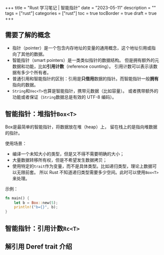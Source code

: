 +++
title = "Rust 学习笔记 | 智能指针"
date = "2023-05-11"
description = ""
tags = ["rust"]
categories = ["rust"]
toc = true
tocBorder = true
draft = true
+++

## 需要了解的概念

- 指针（pointer）是一个包含内存地址的变量的通用概念，这个地址引用或指向了其他的数据。
- 智能指针（smart pointers）是一类类似指针的数据结构。
  但是拥有额外的元数据和功能，比如**引用计数**（reference counting）。
  引用计数可以表示该数据有多少个所有者。
- 普通引用和智能指针的区别：引用是**只借用**数据的指针。而智能指针一般**拥有**指向的数据。
- `String`和`Vec<T>`也算是智能指针，携带元数据（比如容量）。
  或者携带额外的功能或者保证（`String`数据总是有效的 UTF-8 编码）。

## 智能指针：堆指针`Box<T>`

Box<T>是最简单的智能指针，将数据放在堆（heap）上，
留在栈上的是指向堆数据的指针。

使用场景：
- 编译一个未知大小的类型，但是又不得不需要明确的大小；
- 大量数据转移所有权，但是不希望发生数据拷贝；
- 使用特定的`trait`作为变量，而不是具体类型。比如递归类型，理论上数据可以无限前套。
  所以 Rust 不知道递归类型需要多少空间。此时可以使用`Box<T>`来处理。

示例：
```rust
fn main() {
    let b = Box::new(5);
    println!("b={}", b);
}
```

## 智能指针：引用计数`Rc<T>`


## 解引用 Deref trait 介绍
